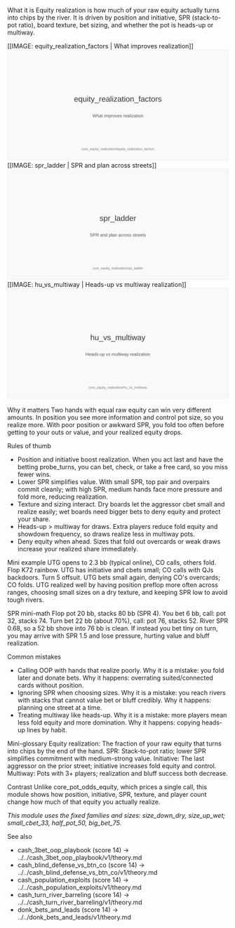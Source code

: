 
What it is
Equity realization is how much of your raw equity actually turns into chips by the river. It is driven by position and initiative, SPR (stack-to-pot ratio), board texture, bet sizing, and whether the pot is heads-up or multiway.

[[IMAGE: equity_realization_factors | What improves realization]]
![What improves realization](images/equity_realization_factors.svg)
[[IMAGE: spr_ladder | SPR and plan across streets]]
![SPR and plan across streets](images/spr_ladder.svg)
[[IMAGE: hu_vs_multiway | Heads-up vs multiway realization]]
![Heads-up vs multiway realization](images/hu_vs_multiway.svg)

Why it matters
Two hands with equal raw equity can win very different amounts. In position you see more information and control pot size, so you realize more. With poor position or awkward SPR, you fold too often before getting to your outs or value, and your realized equity drops.

Rules of thumb
- Position and initiative boost realization. When you act last and have the betting probe_turns, you can bet, check, or take a free card, so you miss fewer wins.
- Lower SPR simplifies value. With small SPR, top pair and overpairs commit cleanly; with high SPR, medium hands face more pressure and fold more, reducing realization.
- Texture and sizing interact. Dry boards let the aggressor cbet small and realize easily; wet boards need bigger bets to deny equity and protect your share.
- Heads-up > multiway for draws. Extra players reduce fold equity and showdown frequency, so draws realize less in multiway pots.
- Deny equity when ahead. Sizes that fold out overcards or weak draws increase your realized share immediately.

Mini example
UTG opens to 2.3 bb (typical online), CO calls, others fold. Flop K72 rainbow. UTG has initiative and cbets small; CO calls with QJs backdoors. Turn 5 offsuit. UTG bets small again, denying CO's overcards; CO folds. UTG realized well by having position preflop more often across ranges, choosing small sizes on a dry texture, and keeping SPR low to avoid tough rivers.

SPR mini-math
Flop pot 20 bb, stacks 80 bb (SPR 4). You bet 6 bb, call: pot 32, stacks 74. Turn bet 22 bb (about 70%), call: pot 76, stacks 52. River SPR 0.68, so a 52 bb shove into 76 bb is clean. If instead you bet tiny on turn, you may arrive with SPR 1.5 and lose pressure, hurting value and bluff realization.

Common mistakes
- Calling OOP with hands that realize poorly. Why it is a mistake: you fold later and donate bets. Why it happens: overrating suited/connected cards without position.
- Ignoring SPR when choosing sizes. Why it is a mistake: you reach rivers with stacks that cannot value bet or bluff credibly. Why it happens: planning one street at a time.
- Treating multiway like heads-up. Why it is a mistake: more players mean less fold equity and more domination. Why it happens: copying heads-up lines by habit.

Mini-glossary
Equity realization: The fraction of your raw equity that turns into chips by the end of the hand.
SPR: Stack-to-pot ratio; lower SPR simplifies commitment with medium-strong value.
Initiative: The last aggressor on the prior street; initiative increases fold equity and control.
Multiway: Pots with 3+ players; realization and bluff success both decrease.

Contrast
Unlike core_pot_odds_equity, which prices a single call, this module shows how position, initiative, SPR, texture, and player count change how much of that equity you actually realize.

_This module uses the fixed families and sizes: size_down_dry, size_up_wet; small_cbet_33, half_pot_50, big_bet_75._

See also
- cash_3bet_oop_playbook (score 14) -> ../../cash_3bet_oop_playbook/v1/theory.md
- cash_blind_defense_vs_btn_co (score 14) -> ../../cash_blind_defense_vs_btn_co/v1/theory.md
- cash_population_exploits (score 14) -> ../../cash_population_exploits/v1/theory.md
- cash_turn_river_barreling (score 14) -> ../../cash_turn_river_barreling/v1/theory.md
- donk_bets_and_leads (score 14) -> ../../donk_bets_and_leads/v1/theory.md